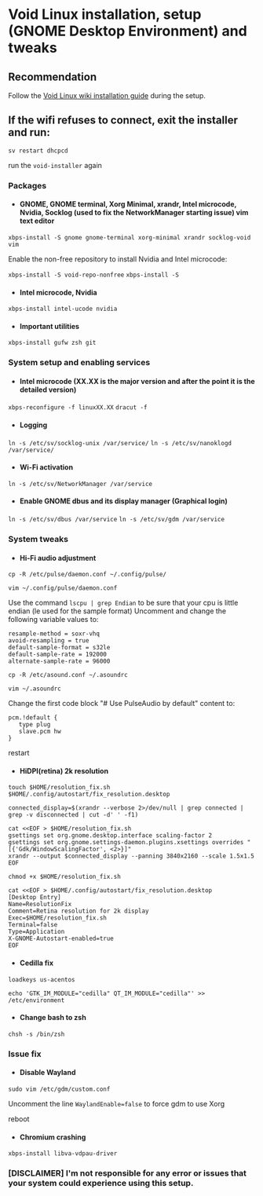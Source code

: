 # Void Linux installation, setup (GNOME Desktop Environment) and tweaks


## Recommendation

Follow the [Void Linux wiki installation guide](https://wiki.voidlinux.org/Main_Page) during the setup.


## If the wifi refuses to connect, exit the installer and run:


`sv restart dhcpcd`

run the `void-installer` again



### Packages


* #### GNOME, GNOME terminal, Xorg Minimal, xrandr, Intel microcode, Nvidia, Socklog (used to fix the NetworkManager starting issue) vim text editor

`xbps-install -S gnome gnome-terminal xorg-minimal xrandr socklog-void vim`


Enable the non-free repository to install Nvidia and Intel microcode:

`xbps-install -S void-repo-nonfree`
`xbps-install -S`

* #### Intel microcode, Nvidia

`xbps-install intel-ucode nvidia`


* #### Important utilities

`xbps-install gufw zsh git`



### System setup and enabling services


* #### Intel microcode (XX.XX is the major version and after the point it is the detailed version)

`xbps-reconfigure -f linuxXX.XX`
`dracut -f`


* #### Logging

`ln -s /etc/sv/socklog-unix /var/service/`
`ln -s /etc/sv/nanoklogd /var/service/`


* #### Wi-Fi activation

`ln -s /etc/sv/NetworkManager /var/service`


* #### Enable GNOME dbus and its display manager (Graphical login)

`ln -s /etc/sv/dbus /var/service`
`ln -s /etc/sv/gdm /var/service`


### System tweaks


* #### Hi-Fi audio adjustment

`cp -R /etc/pulse/daemon.conf ~/.config/pulse/`

`vim ~/.config/pulse/daemon.conf`

Use the command `lscpu | grep Endian` to be sure that your cpu is little endian (le used for the sample format)
Uncomment and change the following variable values to:
```
resample-method = soxr-vhq
avoid-resampling = true
default-sample-format = s32le
default-sample-rate = 192000
alternate-sample-rate = 96000
```
`cp -R /etc/asound.conf ~/.asoundrc`

`vim ~/.asoundrc`

Change the first code block "# Use PulseAudio by default" content to:

```
pcm.!default {
   type plug
   slave.pcm hw
}
```
restart

* #### HiDPI(retina) 2k resolution

```
touch $HOME/resolution_fix.sh $HOME/.config/autostart/fix_resolution.desktop

connected_display=$(xrandr --verbose 2>/dev/null | grep connected | grep -v disconnected | cut -d' ' -f1)

cat <<EOF > $HOME/resolution_fix.sh
gsettings set org.gnome.desktop.interface scaling-factor 2
gsettings set org.gnome.settings-daemon.plugins.xsettings overrides "[{'Gdk/WindowScalingFactor', <2>}]"
xrandr --output $connected_display --panning 3840x2160 --scale 1.5x1.5
EOF
```

`chmod +x $HOME/resolution_fix.sh`

```
cat <<EOF > $HOME/.config/autostart/fix_resolution.desktop
[Desktop Entry]
Name=ResolutionFix
Comment=Retina resolution for 2k display
Exec=$HOME/resolution_fix.sh
Terminal=false
Type=Application
X-GNOME-Autostart-enabled=true
EOF
```


* #### Cedilla fix

`loadkeys us-acentos`

`echo 'GTK_IM_MODULE="cedilla"
QT_IM_MODULE="cedilla"' >> /etc/environment`


* #### Change bash to zsh

`chsh -s /bin/zsh` 



### Issue fix

* #### Disable Wayland

`sudo vim /etc/gdm/custom.conf`

Uncomment the line `WaylandEnable=false` to force gdm to use Xorg

reboot

* #### Chromium crashing

`xbps-install libva-vdpau-driver`


### [DISCLAIMER] I'm not responsible for any error or issues that your system could experience using this setup.
